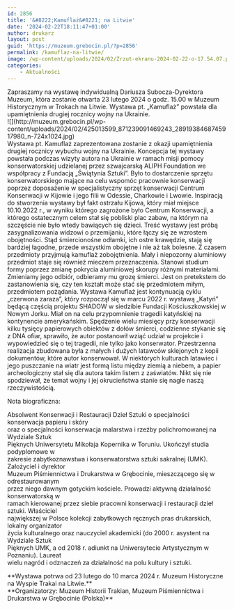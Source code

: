 ```yaml
---
id: 2856
title: '&#8222;Kamuflaż&#8221; na Litwie'
date: '2024-02-22T18:11:47+01:00'
author: drukarz
layout: post
guid: 'https://muzeum.grebocin.pl/?p=2856'
permalink: /kamuflaz-na-litwie/
image: /wp-content/uploads/2024/02/Zrzut-ekranu-2024-02-22-o-17.54.07.png
categories:
    - Aktualności
---
```


<div class="x78zum5 xdt5ytf xz62fqu x16ldp7u"><div class="xu06os2 x1ok221b"><div class="xdj266r x11i5rnm xat24cr x1mh8g0r x1vvkbs x126k92a"><div dir="auto">Zapraszamy na wystawę indywidualną Dariusza Subocza-Dyrektora Muzeum, która zostanie otwarta 23 lutego 2024 o godz. 15.00 w Muzeum Historycznym w Trokach na Litwie. Wystawa pt. „Kamuflaż” powstała dla upamiętnienia drugiej rocznicy wojny na Ukrainie.</div></div></div><div dir="auto"></div><div dir="auto"></div><div class="xu06os2 x1ok221b"><div class="xdj266r x11i5rnm xat24cr x1mh8g0r x1vvkbs x126k92a"><div dir="auto"></div></div><div dir="auto">![](http://muzeum.grebocin.pl/wp-content/uploads/2024/02/425013599_871239091469243_2891938468745917980_n-724x1024.jpg)</div><div class="x11i5rnm xat24cr x1mh8g0r x1vvkbs xtlvy1s x126k92a"><div dir="auto"></div><div dir="auto"></div>Wystawa pt. Kamuflaż zaprezentowana zostanie z okazji upamiętnienia drugiej rocznicy  
wybuchu wojny na Ukrainie. Koncepcja tej wystawy powstała podczas wizyty autora na  
Ukrainie w ramach misji pomocy konserwatorskiej udzielanej przez szwajcarską ALIPH  
Foundation we współpracy z Fundacją „Świątynia Sztuki”. Było to dostarczenie sprzętu  
konserwatorskiego mające na celu wspomóc pracownie konserwacji poprzez doposażenie w  
specjalistyczny sprzęt konserwacji Centrum Konserwacji w Kijowie i jego filii w Odessie,  
Charkowie i Lwowie.  
Inspiracją do stworzenia wystawy był fakt ostrzału Kijowa, który miał miejsce 10.10.2022 r.,  
w wyniku którego zagrożone było Centrum Konserwacji, a którego ostatecznym celem stał  
się pobliski plac zabaw, na którym na szczęście nie było wtedy bawiących się dzieci.  
Treść wystawy jest próbą zasygnalizowania widzowi o przemijaniu, które łączy się ze  
wzrostem obojętności. Stąd śmiercionośne odłamki, ich ostre krawędzie, stają się bardziej  
łagodne, przede wszystkim obojętne i nie aż tak bolesne. Z czasem przedmioty przyjmują  
kamuflaż zobojętnienia.  
Mały i niepozorny aluminiowy przedmiot staje się również mieczem przeznaczenia. Stanowi  
studium formy poprzez zmianę pokrycia aluminiowej skorupy różnymi materiałami.  
Zmieniamy jego odbiór, odbieramy mu grozę śmierci. Jest on pretekstem do zastanowienia  
się, czy ten kształt może stać się przedmiotem miłym, przedmiotem pożądania.  
Wystawa Kamuflaż jest kontynuacją cyklu „czerwona zaraza”, który rozpoczął się w marcu  
2022 r. wystawą „Katyń” będącą częścią projektu SHADOW w siedzibie Fundacji  
Kościuszkowskiej w Nowym Jorku. Miał on na celu przypomnienie tragedii katyńskiej na  
kontynencie amerykańskim. Spędzenie wielu miesięcy przy konserwacji kilku tysięcy  
papierowych obiektów z dołów śmierci, codzienne stykanie się z DNA ofiar, sprawiło, że  
autor postanowił wziąć udział w projekcie i wypowiedzieć się o tej tragedii, nie tylko jako  
konserwator.  
Przestrzenna realizacja zbudowana była z małych i dużych latawców sklejonych z kopii  
dokumentów, które autor konserwował. W niektórych kulturach latawiec i jego puszczanie  
na wiatr jest formą listu między ziemią a niebem, a papier archeologiczny stał się dla autora  
takim listem z zaświatów. Nikt się nie spodziewał, że temat wojny i jej okrucieństwa stanie  
się nagle naszą rzeczywistością.

Nota biograficzna:

Absolwent Konserwacji i Restauracji Dzieł Sztuki o specjalności konserwacja papieru i skóry  
oraz o specjalności konserwacja malarstwa i rzeźby polichromowanej na Wydziale Sztuk  
Pięknych Uniwersytetu Mikołaja Kopernika w Toruniu. Ukończył studia podyplomowe w  
zakresie zabytkoznawstwa i konserwatorstwa sztuki sakralnej (UMK). Założyciel i dyrektor  
Muzeum Piśmiennictwa i Drukarstwa w Grębocinie, mieszczącego się w odrestaurowanym  
przez niego dawnym gotyckim kościele. Prowadzi aktywną działalność konserwatorską w  
ramach kierowanej przez siebie pracowni konserwacji i restauracji dzieł sztuki. Właściciel  
największej w Polsce kolekcji zabytkowych ręcznych pras drukarskich, lokalny organizator  
życia kulturalnego oraz nauczyciel akademicki (do 2000 r. asystent na Wydziale Sztuk  
Pięknych UMK, a od 2018 r. adiunkt na Uniwersytecie Artystycznym w Poznaniu). Laureat  
wielu nagród i odznaczeń za działalność na polu kultury i sztuki.

<div dir="auto"></div></div><div class="x11i5rnm xat24cr x1mh8g0r x1vvkbs xtlvy1s x126k92a"><div dir="auto">**Wystawa potrwa od 23 lutego do 10 marca 2024 r. Muzeum Historyczne na Wyspie Trakai na Litwie.**</div></div><div class="x11i5rnm xat24cr x1mh8g0r x1vvkbs xtlvy1s x126k92a"><div dir="auto">**Organizatorzy: Muzeum Historii Trakian, Muzeum Piśmiennictwa i Drukarstwa w Grębocinie (Polska)**</div></div></div></div>